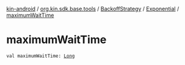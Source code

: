 [kin-android](../../../index.md) / [org.kin.sdk.base.tools](../../index.md) / [BackoffStrategy](../index.md) / [Exponential](index.md) / [maximumWaitTime](./maximum-wait-time.md)

# maximumWaitTime

`val maximumWaitTime: `[`Long`](https://kotlinlang.org/api/latest/jvm/stdlib/kotlin/-long/index.html)